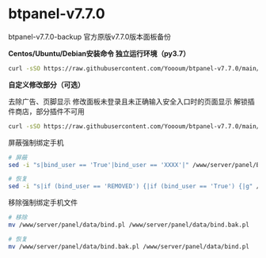 # btpanel-v7.7.0
btpanel-v7.7.0-backup  官方原版v7.7.0版本面板备份

**Centos/Ubuntu/Debian安装命令 独立运行环境（py3.7）**

```Bash
curl -sSO https://raw.githubusercontent.com/Yoooum/btpanel-v7.7.0/main/install/install_panel.sh && bash install_panel.sh
```

**自定义修改部分（可选）**

去除广告、页脚显示
修改面板未登录且未正确输入安全入口时的页面显示
解锁插件商店，部分插件不可用

```bash
curl -sSO https://raw.githubusercontent.com/Yoooum/btpanel-v7.7.0/main/modify/run.sh && bash run.sh
```

屏蔽强制绑定手机

```bash
# 屏蔽
sed -i "s|bind_user == 'True'|bind_user == 'XXXX'|" /www/server/panel/BTPanel/static/js/index.js

# 恢复
sed -i "s|if (bind_user == 'REMOVED') {|if (bind_user == 'True') {|g" /www/server/panel/BTPanel/static/js/index.js
```

移除强制绑定手机文件

```bash
# 移除
mv /www/server/panel/data/bind.pl /www/server/panel/data/bind.bak.pl

# 恢复
mv /www/server/panel/data/bind.bak.pl /www/server/panel/data/bind.pl
```

